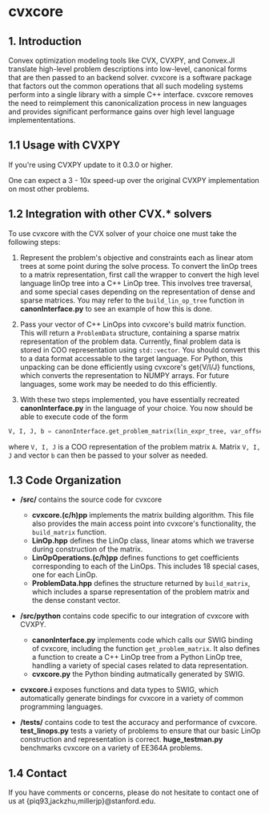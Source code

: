 # cvxcore


## 1. Introduction
Convex optimization modeling tools like CVX, CVXPY, and Convex.Jl translate high-level problem descriptions into low-level, canonical forms that are then passed to an backend solver. cvxcore is a software package that factors out the common operations that all such modeling systems perform into a single library with a simple C++ interface. cvxcore removes the need to reimplement this canonicalization process in new languages and provides significant performance gains over high level language implemententations.


## 1.1 Usage with CVXPY
If you're using CVXPY update to it 0.3.0 or higher.

One can expect a 3 - 10x  speed-up over the original CVXPY implementation on most other problems.

<!-- ## Installation -->
<!-- cvxcore supports both Python 2 and Python 3. -->

<!-- 1. Install ``numpy`` with ``pip`` from the command-line. -->

<!-- ``` -->
<!-- pip install numpy -->
<!-- ``` -->

<!-- 2. Install ``cvxcore`` with ``pip`` from the command-line. -->

<!-- ``` -->
<!-- pip install cvxcore -->
<!-- ``` -->

<!-- Note: If you're installing cvxcore on Windows, a nonstandard system, or wish to build cvxcore directly from source, you need to install ```swig.``` We are currently working to remove this dependency. -->

<!-- On Linux, -->

<!-- ``` -->
<!-- sudo apt-get install swig -->
<!-- ``` -->

<!-- On Mac OSX, using homebrew, -->

<!-- ``` -->
<!-- brew install swig -->
<!-- ``` -->


## 1.2 Integration with other CVX.* solvers
To use cvxcore with the CVX solver of your choice one must take the following steps:

1. Represent the problem's objective and constraints each as linear atom trees at some point during the solve process. To convert the linOp trees to a matrix representation, first call the wrapper to convert the high level language linOp tree into a C++ LinOp tree. This involves tree traversal, and some special cases depending on the representation of dense and sparse matrices. You may refer to the ```build_lin_op_tree``` function in **canonInterface.py** to see an example of how this is done.

2. Pass your vector of C++ LinOps into cvxcore's build matrix function. This will return a ```ProblemData``` structure, containing a sparse matrix representation of the problem data. Currently, final problem data is stored in COO representation using ```std::vector```. You should convert this to a data format accessable to the target language. For Python, this unpacking can be done efficiently using cvxcore's get{V/I/J} functions, which converts the representation to NUMPY arrays. For future languages, some work may be needed to do this efficiently.

3. With these two steps implemented, you have essentially recreated **canonInterface.py** in the language of your choice. You now should be able to execute code of the form

```python
V, I, J, b = canonInterface.get_problem_matrix(lin_expr_tree, var_offset_map)
```
where ```V, I, J``` is a COO representation of the problem matrix ```A```. Matrix ```V, I, J``` and vector ```b``` can then be passed to your solver as needed.

## 1.3 Code Organization
- **/src/** contains the source code for cvxcore
	- **cvxcore.(c/h)pp** implements the matrix building algorithm. This file also provides the main access point into cvxcore's functionality, the ```build_matrix``` function.
	-  **LinOp.hpp** defines the LinOp class, linear atoms which we traverse during construction of the matrix.
	- **LinOpOperations.(c/h)pp** defines functions to get coefficients corresponding to each of the LinOps. This includes 18 special cases, one for each LinOp.
    - **ProblemData.hpp** defines the structure returned by ```build_matrix```, which includes a sparse representation of the problem matrix and the dense constant vector.

- **/src/python** contains code specific to our integration of cvxcore with CVXPY.
	- **canonInterface.py** implements code which calls our SWIG binding of cvxcore, including the function ```get_problem_matrix```. It also defines a function to create a C++ LinOp tree from a Python LinOp tree, handling a variety of special cases related to data representation.
    - **cvxcore.py** the Python binding autmatically generated by SWIG.

 - **cvxcore.i** exposes functions and data types to SWIG, which automatically generate bindings for cvxcore in a variety of common programming languages.

- **/tests/** contains code to test the accuracy and performance of cvxcore. **test_linops.py** tests a variety of problems to ensure that our basic LinOp construction and representation is correct. **huge_testman.py** benchmarks cvxcore on a variety of EE364A problems.



## 1.4 Contact
If you have comments or concerns, please do not hesitate to contact one of us at  {piq93,jackzhu,millerjp}@stanford.edu.
